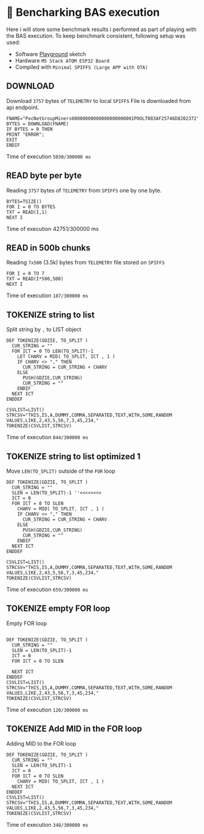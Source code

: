 # 🧪  Bencharking BAS execution 

Here i will store some benchmark results i performed as part of playing with the BAS execution.
To keep benchmark consistent, following setup was used:

- Software [Playground](https://github.com/invpe/GridShell/tree/main/Sources/ESPPlayground) sketch
- Hardware `M5 Stack ATOM ESP32 Board`
- Compiled with `Minimal SPIFFS (Large APP with OTA)`
  

## DOWNLOAD
Download `3757` bytes of `TELEMETRY` to local `SPIFFS`
File is downloaded from api endpoint.

```
FNAME="PocNetGroupMiners00000000000000000000001POOLT083AF25746D8202372"
BYTES = DOWNLOAD(FNAME)
IF BYTES = 0 THEN
PRINT "ERROR";
EXIT
ENDIF
```
Time of execution 	`5030/300000 ms`

## READ byte per byte
Reading `3757` bytes of `TELEMETRY` from `SPIFFS` one by one byte.

```
BYTES=TSIZE() 
FOR I = 0 TO BYTES
TXT = READ(I,1)
NEXT I
```
Time of execution 	42751/300000 ms

## READ in 500b chunks
Reading `7x500` (3.5k) bytes from `TELEMETRY` file stored on `SPIFFS`
```
FOR I = 0 TO 7
TXT = READ(I*500,500) 
NEXT I
```
 
Time of execution 	`187/300000 ms`

## TOKENIZE string to list
Split string by `,` to LIST object

```
DEF TOKENIZE(GDZIE, TO_SPLIT )   
  CUR_STRING = ""
  FOR ICT = 0 TO LEN(TO_SPLIT)-1
    LET CHARV = MID( TO_SPLIT, ICT , 1 )
    IF CHARV <> "," THEN 
      CUR_STRING = CUR_STRING + CHARV 
    ELSE  
      PUSH(GDZIE,CUR_STRING)
      CUR_STRING = "" 
    ENDIF
  NEXT ICT 
ENDDEF 

CSVLIST=LIST()
STRCSV="THIS,IS,A,DUMMY,COMMA,SEPARATED,TEXT,WITH,SOME,RANDOM VALUES,LIKE,2,43,5,56,7,3,45,234,"
TOKENIZE(CSVLIST,STRCSV)
```

Time of execution 	`844/300000 ms`


## TOKENIZE string to list optimized 1
Move `LEN(TO_SPLIT)` outside of the `FOR` loop

```
DEF TOKENIZE(GDZIE, TO_SPLIT )   
  CUR_STRING = "" 
  SLEN = LEN(TO_SPLIT)-1 ''<<<<<<<<
  ICT = 0
  FOR ICT = 0 TO SLEN
    CHARV = MID( TO_SPLIT, ICT , 1 )
    IF CHARV <> "," THEN 
      CUR_STRING = CUR_STRING + CHARV 
    ELSE  
      PUSH(GDZIE,CUR_STRING)
      CUR_STRING = "" 
    ENDIF
  NEXT ICT 
ENDDEF

CSVLIST=LIST()
STRCSV="THIS,IS,A,DUMMY,COMMA,SEPARATED,TEXT,WITH,SOME,RANDOM VALUES,LIKE,2,43,5,56,7,3,45,234,"
TOKENIZE(CSVLIST,STRCSV)
```
Time of execution 	`659/300000 ms`

## TOKENIZE empty FOR loop
Empty FOR loop

```
 
DEF TOKENIZE(GDZIE, TO_SPLIT )   
  CUR_STRING = "" 
  SLEN = LEN(TO_SPLIT)-1
  ICT = 0
  FOR ICT = 0 TO SLEN
   
  NEXT ICT 
ENDDEF 
CSVLIST=LIST()
STRCSV="THIS,IS,A,DUMMY,COMMA,SEPARATED,TEXT,WITH,SOME,RANDOM VALUES,LIKE,2,43,5,56,7,3,45,234,"
TOKENIZE(CSVLIST,STRCSV)
```
Time of execution 	`120/300000 ms`


## TOKENIZE Add MID in the FOR loop
Adding MID to the FOR loop

``` 
DEF TOKENIZE(GDZIE, TO_SPLIT )   
  CUR_STRING = "" 
  SLEN = LEN(TO_SPLIT)-1
  ICT = 0
  FOR ICT = 0 TO SLEN
    CHARV = MID( TO_SPLIT, ICT , 1 )   
  NEXT ICT 
ENDDEF 
CSVLIST=LIST()
STRCSV="THIS,IS,A,DUMMY,COMMA,SEPARATED,TEXT,WITH,SOME,RANDOM VALUES,LIKE,2,43,5,56,7,3,45,234,"
TOKENIZE(CSVLIST,STRCSV)
```
Time of execution 	`348/300000 ms`

